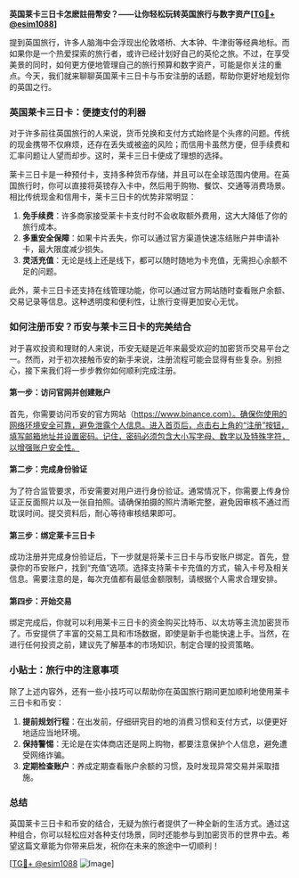 **英国莱卡三日卡怎麽註冊幣安？——让你轻松玩转英国旅行与数字资产[[TG💪+ @esim1088](https://t.me/s/esim1088)]**

提到英国旅行，许多人脑海中会浮现出伦敦塔桥、大本钟、牛津街等经典地标。而如果你是一个热爱探索的旅行者，或许已经计划好自己的英伦之旅。不过，在享受美景的同时，如何更方便地管理自己的旅行预算和数字资产，可能是你关注的重点。今天，我们就来聊聊英国莱卡三日卡与币安注册的话题，帮助你更好地规划你的英国之行。

### 英国莱卡三日卡：便捷支付的利器

对于许多前往英国旅行的人来说，货币兑换和支付方式始终是个头疼的问题。传统的现金携带不仅麻烦，还存在丢失或被盗的风险；而信用卡虽然方便，但手续费和汇率问题让人望而却步。这时，莱卡三日卡便成了理想的选择。

莱卡三日卡是一种预付卡，支持多种货币存储，并且可以在全球范围内使用。在英国旅行时，你可以直接将英镑存入卡中，然后用于购物、餐饮、交通等消费场景。相比传统现金和信用卡，莱卡三日卡的优势非常明显：

1. **免手续费**：许多商家接受莱卡卡支付时不会收取额外费用，这大大降低了你的旅行成本。
2. **多重安全保障**：如果卡片丢失，你可以通过官方渠道快速冻结账户并申请补卡，最大限度减少损失。
3. **灵活充值**：无论是线上还是线下，都可以随时随地为卡充值，无需担心余额不足的问题。

此外，莱卡三日卡还支持在线管理功能，你可以通过官方网站随时查看账户余额、交易记录等信息。这种透明度和便利性，让旅行变得更加安心无忧。

### 如何注册币安？币安与莱卡三日卡的完美结合

对于喜欢投资和理财的人来说，币安无疑是近年来最受欢迎的加密货币交易平台之一。然而，对于初次接触币安的新手来说，注册流程可能会显得有些复杂。别担心，接下来我们将一步步教你如何顺利完成注册。

#### 第一步：访问官网并创建账户

首先，你需要访问币安的官方网站（https://www.binance.com）。确保你使用的网络环境安全可靠，避免泄露个人信息。进入首页后，点击右上角的“注册”按钮，填写邮箱地址并设置密码。记住，密码必须包含大小写字母、数字以及特殊字符，以增强账户安全性。

#### 第二步：完成身份验证

为了符合监管要求，币安需要对用户进行身份验证。通常情况下，你需要上传身份证正反面照片以及一张自拍照。请确保拍摄的照片清晰完整，避免因审核不通过而耽误时间。提交资料后，耐心等待审核结果即可。

#### 第三步：绑定莱卡三日卡

成功注册并完成身份验证后，下一步就是将莱卡三日卡与币安账户绑定。首先，登录你的币安账户，找到“充值”选项。选择支持莱卡卡充值的方式，输入卡号及相关信息。需要注意的是，每次充值都有最低金额限制，请根据个人需求合理安排。

#### 第四步：开始交易

绑定完成后，你就可以利用莱卡三日卡的资金购买比特币、以太坊等主流加密货币了。币安提供了丰富的交易工具和市场数据，即使是新手也能快速上手。当然，在进行任何投资之前，建议先了解基本的市场知识，制定合理的投资策略。

### 小贴士：旅行中的注意事项

除了上述内容外，还有一些小技巧可以帮助你在英国旅行期间更加顺利地使用莱卡三日卡和币安：

1. **提前规划行程**：在出发前，仔细研究目的地的消费习惯和支付方式，以便更好地适应当地环境。
2. **保持警惕**：无论是在实体商店还是网上购物，都要注意保护个人信息，避免遭受网络诈骗。
3. **定期检查账户**：养成定期查看账户余额的习惯，及时发现异常交易并采取措施。

### 总结

英国莱卡三日卡和币安的结合，无疑为旅行者提供了一种全新的生活方式。通过这种组合，你可以轻松应对各种支付场景，同时还能参与到加密货币的世界中去。希望这篇文章能为你带来启发，祝你在未来的旅途中一切顺利！

[[TG💪+ @esim1088](https://t.me/s/esim1088) ![Image](https://i.postimg.cc/4NQfJmqS/Snipaste-2025-05-13-00-14-12.png)]